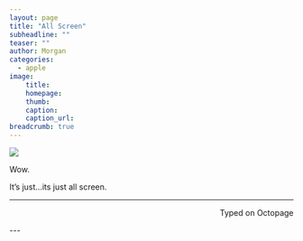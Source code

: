 ```yaml
---
layout: page
title: "All Screen"
subheadline: ""
teaser: ""
author: Morgan
categories:
  - apple
image:
    title:
    homepage:
    thumb:
    caption:
    caption_url:
breadcrumb: true
---
```


![](https://i.imgur.com/HHsveef.jpg)

Wow.    

It’s just...its just all screen. 

---
<p align="right">Typed on Octopage</p>
---